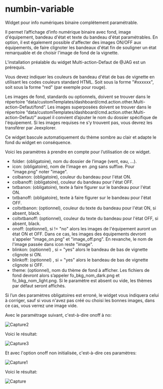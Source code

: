 # numbin-variable
Widget pour info numériques binaire complétement paramétrable.

Il permet l’affichage d’info numérique binaire avec fond, image d'équipement, bandeau d'état et texte du bandeau d'état paramétrables.
En option, il est également possible d'affecter des images ON/OFF aux équipements, de faire clignoter les bandeaux d'état fin de souligner un état remarquable et de choisir l'image de fond de la vignette.

L’installation préalable du widget Multi-action-Defaut de @JAG est un prérequis.

Vous devez indiquer les couleurs de bandeau d'état de bas de vignette en utilisant les codes couleurs standard HTML. Soit sous la forme "#xxxxxx", soit sous la forme "red" (par exemple pour rouge).

Les images de fond, standards ou optionnels, doivent se trouver dans le répertoire “data/customTemplates/dashboard/cmd.action.other.Multi-action-Defaut/fond”. Les images superposées doivent se trouver dans le répertoire “data/customTemplates/dashboard/cmd.action.other.Multi-action-Defaut/” auquel il convient d’ajouter le nom du dossier spécifique de l'équipement. 
Si les images requises ne s’y trouvent pas, vous devrez les transférer par Jeexplorer.

Ce widget bascule automatiquement du thème sombre au clair et adapte le fond du widget en conséquence.

Voici les paramètres à prendre en compte pour l’utilisation de ce widget.

* folder: (obligatoire), nom du dossier de l’image (vent, eau, …).
* icon: (obligatoire), nom de l’image en .png sans suffixe. Pour "image.png" noter "image".
* colbanon: (obligatoire), couleur du bandeau pour l'état ON.
* colbanoff: (obligatoire), couleur du bandeau pour l'état OFF.
* txtbanon: (obligatoire), texte à faire figurer sur le bandeau pour l'état ON.
* txtbanoff: (obligatoire), texte à faire figurer sur le bandeau pour l'état OFF.
* coltxtbanon: (optionnel), couleur du texte du bandeau pour l'état ON, si absent, black.
* coltxtbanoff: (optionnel), couleur du texte du bandeau pour l'état OFF, si absent, black.
* onoff: (optionnel), si != "no" alors les images de l'équipement auront un état ON et OFF. Dans ce cas, les images des équipements devront s'appeler "image_on.png" et "image_off.png". En revanche, le nom de l'image passée dans icon reste "image".
* blinkon: (optionnel) , si = "yes" alors le bandeau de bas de vignette clignote si ON.
* blinkoff: (optionnel) , si = "yes" alors le bandeau de bas de vignette clignote si OFF.
* theme: (optionnel), nom du thème de fond à afficher. Les fichiers de fond devront alors s’appeler fo_bkg_nom_dark.png et fo_bkg_nom_light.png. Si le paramètre est absent ou vide, les thèmes par défaut seront affichés.

Si l’un des paramètres obligatoires est erroné, le widget vous indiquera celui à corriger, sauf si vous n'avez pas créé ou choisi les bonnes images, dans ce cas, vous verrez une image vide.

Avec le paramétrage suivant, c'est-à-dire onoff à no:

![Capture2](https://user-images.githubusercontent.com/54777712/70377268-e3318300-1912-11ea-8d54-2fff2c1646a0.PNG)

Voici le résultat:

![Capture3](https://user-images.githubusercontent.com/54777712/70377269-e3ca1980-1912-11ea-941b-fc534bb43ec6.PNG)

Et avec l'option onoff non initialisée, c'est-à-dire ces paramètres:

![Capture1](https://user-images.githubusercontent.com/54777712/70377267-e3318300-1912-11ea-9c16-0c5bff37f20e.PNG)

Voici le résultat:

![Capture](https://user-images.githubusercontent.com/54777712/70377266-e3318300-1912-11ea-82f8-2d4f2404f50d.PNG)
